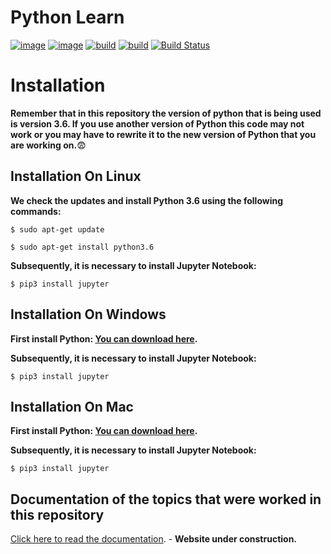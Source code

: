 Python Learn
==========================

[![image](https://img.shields.io/badge/python-3.6-blue.svg)](https://www.python.org/)
[![image](https://img.shields.io/badge/license-GPLv3-blue.svg)](https://fsfe.org/campaigns/gplv3/gplv3.es.html)
[![build](https://img.shields.io/badge/anaconda-3.6-blue.svg)](https://www.anaconda.com/distribution/)
[![build](https://img.shields.io/badge/Jupyter%20Notebook-5.7.8%2B-blue.svg)](https://jupyter.org/)
[![Build Status](https://travis-ci.org/Shvana/Python-experience-learn.svg?branch=master)](https://travis-ci.org/Shvana/Python-experience-learn)



Installation
=============

**Remember that in this repository the version of python that is being used is version 3.6. If you use another version of Python this code may not work or you may have to rewrite it to the new version of Python that you are working on.**:fearful:


Installation On Linux
----------------------

**We check the updates and install Python 3.6 using the following commands:**
``` {.sourceCode .bash}
$ sudo apt-get update
```

``` {.sourceCode .bash}
$ sudo apt-get install python3.6
```


**Subsequently, it is necessary to install Jupyter Notebook:**
``` {.sourceCode .bash}
$ pip3 install jupyter
```

Installation On Windows
------------------------


**First install Python: [You can download here](https://www.python.org/downloads/).**


**Subsequently, it is necessary to install Jupyter Notebook:**
``` {.sourceCode .bash}
$ pip3 install jupyter
```


Installation On Mac
--------------------


**First install Python: [You can download here](https://www.python.org/downloads/).**


**Subsequently, it is necessary to install Jupyter Notebook:**
``` {.sourceCode .bash}
$ pip3 install jupyter
```



Documentation of the topics that were worked in this repository
----------------------------------------------------------------

[Click here to read the documentation](https://docs.python.org/3/). - **Website under construction.**


